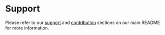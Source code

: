 # Support

Please refer to our [support](../../../#support--feedback) and [contribution](../../../#contribution) sections on our main README for more information.
